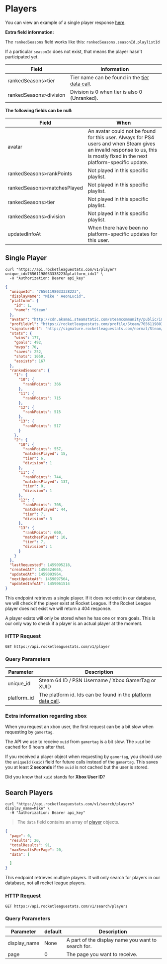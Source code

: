 # Players

You can view an example of a single player response [here](#single-player).

**Extra field information:**

The `rankedSeasons` field works like this: `rankedSeasons.seasonId.playlistId`

If a particular `seasonId` does not exist, that means the player hasn't participated yet.

Field | Information
--------- | ---------
rankedSeasons>tier | Tier name can be found in the [tier data call](#tiers).
rankedSeasons>division | Division is 0 when tier is also 0 (Unranked).

**The following fields can be null:**

Field | When
--------- | ---------
avatar | An avatar could not be found for this user. Always for PS4 users and when Steam gives an invalid response to us, this is mostly fixed in the next platform-specific update.
rankedSeasons>rankPoints | Not played in this specific playlist.
rankedSeasons>matchesPlayed | Not played in this specific playlist.
rankedSeasons>tier | Not played in this specific playlist.
rankedSeasons>division | Not played in this specific playlist.
updatedInfoAt | When there have been no platform-specific updates for this user.

## Single Player

```shell
curl "https://api.rocketleaguestats.com/v1/player?unique_id=76561198033338223&platform_id=1" \
  -H "Authorization: Bearer api_key"
```

```json
{
  "uniqueId": "76561198033338223",
  "displayName": "Mike ' AeonLucid",
  "platform": {
    "id": 1,
    "name": "Steam"
  },
  "avatar": "http://cdn.akamai.steamstatic.com/steamcommunity/public/images/avatars/56/560e94689827bbdba66d34511de14e2442a5a786_full.jpg",
  "profileUrl": "https://rocketleaguestats.com/profile/Steam/76561198033338223",
  "signatureUrl": "http://signature.rocketleaguestats.com/normal/Steam/76561198033338223.png",
  "stats": {
    "wins": 177,
    "goals": 492,
    "mvps": 70,
    "saves": 252,
    "shots": 1050,
    "assists": 167
  },
  "rankedSeasons": {
    "1": {
      "10": {
        "rankPoints": 366
      },
      "11": {
        "rankPoints": 715
      },
      "12": {
        "rankPoints": 515
      },
      "13": {
        "rankPoints": 517
      }
    },
    "2": {
      "10": {
        "rankPoints": 557,
        "matchesPlayed": 15,
        "tier": 6,
        "division": 1
      },
      "11": {
        "rankPoints": 744,
        "matchesPlayed": 137,
        "tier": 8,
        "division": 1
      },
      "12": {
        "rankPoints": 708,
        "matchesPlayed": 44,
        "tier": 7,
        "division": 3
      },
      "13": {
        "rankPoints": 660,
        "matchesPlayed": 10,
        "tier": 7,
        "division": 1
      }
    }
  },
  "lastRequested": 1459095218,
  "createdAt": 1456424665,
  "updatedAt": 1459093964,
  "nextUpdateAt": 1459097564,
  "updatedInfoAt": 1459061514
}
```

This endpoint retrieves a single player. If it does not exist in our database, we will check if the player exist at Rocket League. If the Rocket League player does not exist we will return a 404 response.

A player exists will only be stored when he has one or more goals. This is our only way to check if a player is an actual player at the moment.

### HTTP Request

`GET https://api.rocketleaguestats.com/v1/player`

### Query Parameters

Parameter | Description
--------- | ---------
unique_id | Steam 64 ID / PSN Username / Xbox GamerTag or XUID
platform_id | The platform id. Ids can be found in the [platform data call](#platforms).

### Extra information regarding xbox

When you request an xbox user, the first request can be a bit slow when requesting by `gamertag`.

The API we use to receive `xuid` from `gamertag` is a bit slow. The `xuid` be cached for 6 hours after that.

If you received a player object when requesting by `gamertag`, you should use the `uniqueId` (`xuid`) field for future calls instead of the `gamertag`. This saves you at least **2 seconds** if the `xuid` is not cached but the user is stored.

<aside class="notice">
Did you know that <code>xuid</code> stands for <strong>Xbox User ID</strong>?
</aside>

## Search Players

```shell
curl "https://api.rocketleaguestats.com/v1/search/players?display_name=Mike" \
  -H "Authorization: Bearer api_key"
```

> The `data` field contains an array of [player](#single-player) objects.

```json
{
  "page": 0,
  "results": 20,
  "totalResults": 91,
  "maxResultsPerPage": 20,
  "data": [

  ]
}
```

This endpoint retrieves multiple players. It will only search for players in our database, not all rocket league players.

### HTTP Request

`GET https://api.rocketleaguestats.com/v1/search/players`

### Query Parameters

Parameter | default | Description
--------- | --------- | ---------
display_name | None | A part of the display name you want to search for.
page | 0 | The page you want to receive.
